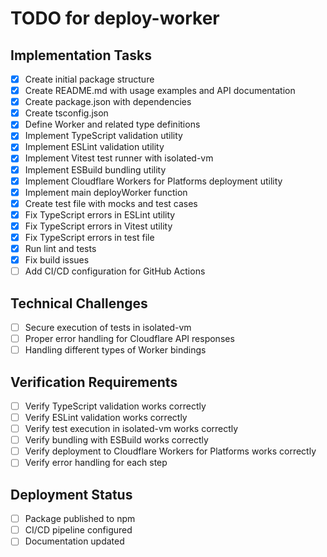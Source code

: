 # TODO for deploy-worker

## Implementation Tasks
- [x] Create initial package structure
- [x] Create README.md with usage examples and API documentation
- [x] Create package.json with dependencies
- [x] Create tsconfig.json
- [x] Define Worker and related type definitions
- [x] Implement TypeScript validation utility
- [x] Implement ESLint validation utility
- [x] Implement Vitest test runner with isolated-vm
- [x] Implement ESBuild bundling utility
- [x] Implement Cloudflare Workers for Platforms deployment utility
- [x] Implement main deployWorker function
- [x] Create test file with mocks and test cases
- [x] Fix TypeScript errors in ESLint utility
- [x] Fix TypeScript errors in Vitest utility
- [x] Fix TypeScript errors in test file
- [x] Run lint and tests
- [x] Fix build issues
- [ ] Add CI/CD configuration for GitHub Actions

## Technical Challenges
- [ ] Secure execution of tests in isolated-vm
- [ ] Proper error handling for Cloudflare API responses
- [ ] Handling different types of Worker bindings

## Verification Requirements
- [ ] Verify TypeScript validation works correctly
- [ ] Verify ESLint validation works correctly
- [ ] Verify test execution in isolated-vm works correctly
- [ ] Verify bundling with ESBuild works correctly
- [ ] Verify deployment to Cloudflare Workers for Platforms works correctly
- [ ] Verify error handling for each step

## Deployment Status
- [ ] Package published to npm
- [ ] CI/CD pipeline configured
- [ ] Documentation updated
